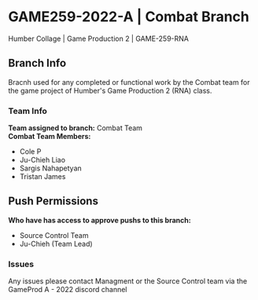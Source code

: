 # GAME259-2022-A | Combat Branch
Humber Collage | Game Production 2 | GAME-259-RNA

## Branch Info
Bracnh used for any completed or functional work by the Combat team for the game project of Humber's Game Production 2 (RNA) class.

### Team Info
**Team assigned to branch:** 
Combat Team  
**Combat Team Members:**
- Cole P
- Ju-Chieh Liao
- Sargis Nahapetyan
- Tristan James

## Push Permissions
**Who have has access to approve pushs to this branch:**
- Source Control Team
- Ju-Chieh (Team Lead)

### Issues
Any issues please contact Managment or the Source Control team via the GameProd A - 2022 discord channel

